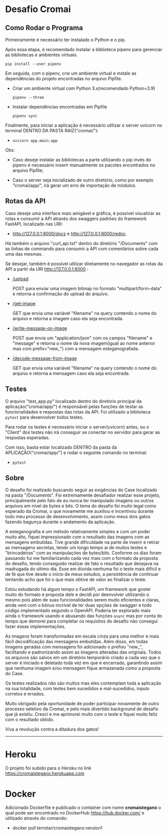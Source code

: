 

# Desafio Cromai


## Como Rodar o Programa

Primeiramente é necessário ter instalado o Python e o pip.

Após essa etapa, é recomendado instalar a biblioteca pipenv para gerenciar as bibliotecas e ambientes virtuais.

<code>pip install --user pipenv</code>

Em seguida, com o pipenv, crie um ambiente virtual e instale as dependências do projeto encontradas no arquivo Pipfile.

- Criar um ambiente virtual com Python 3.x(recomendado Python=3.9)

    <code>pipenv --three</code>

- Instalar dependências encontradas em Pipfile

    <code>pipenv sync</code>


Finalmente, para iniciar a aplicação é necessário utilizar o server uvicorn no terminal DENTRO DA PASTA RAIZ("cromai/"):
- <code>uvicorn app.main:app</code>


Obs:

- Caso deseje instalar as bibliotecas a parte utilizando o pip invés do pipenv é necessário inserir manualmente os pacotes encontrados no arquivo Pipfile;

- Caso o server seja inicializado de outro diretório, como por exemplo "cromai/app/", irá gerar um erro de importação de módulos.


## Rotas da API

Caso deseje uma interface mais amigável e gráfica, é possível visualizar as rotas e consumir a API através dos swaggers padrões do framework FastAPI, localizado nas URI:
- http://127.0.0.1:8000/docs e http://127.0.0.1:8000/redoc.

Há também o arquivo "curl_api.txt" dentro do diretório "/Documents" com as linhas de commando para consumir a API com comentários sobre cada uma das mesmas.

Se desejar, também é possível utilizar diretamente no navegador as rotas da API a partir da URI http://127.0.0.1:8000 :

- <a href="http://127.0.0.1:8000/upload">/upload</a>

    POST para enviar uma imagem bitmap no formato "multipart/form-data" e retorna a confirmação do upload do arquivo.

- <a href="http://127.0.0.1:8000/get-image">/get-image</a>

    GET que envia uma variável "filename" na query contendo o nome do arquivo e retorna a imagem caso ela seja encontrada.

- <a href="http://127.0.0.1:8000/write-message-on-image">/write-message-on-image</a>

    POST que envia um "application/json" com os campos "filename" e "message" e retorna o nome da nova imagem(igual ao nome anterior mas com prefix="new_") com a mensagem esteganografada.

- <a href="http://127.0.0.1:8000/decode-message-from-image">/decode-message-from-image</a>

    GET que envia uma variável "filename" na query contendo o nome do arquivo e retorna a mensagem caso ela seja encontrada.


## Testes

O arquivo "test_app.py" localizado dentro do diretório principal da aplicação("cromai/app/") é responsável pelas funções de testar as funcionalidades e respostas das rotas da API. Foi utilizado a biblioteca <code>pytest</code> para desenvolver todos testes.

Para rodar os testes é necessário iniciar o server(uvicorn) antes, ou o "Client" dos testes não irá conseguir se conectar no servidor para gerar as respostas esperadas.

Com isso, basta estar localizado DENTRO da pasta da APLICAÇÃO("cromai/app/") e rodar o seguinte comando no terminal:
- <code>pytest</code>


## Sobre

O desafio foi realizado buscando seguir as exigências do Case localizado na pasta "/Documents". Foi extremamente desafiador realizar esse projeto, principalmente pelo fato de eu nunca ter manipulado imagens ou outros arquivos em nível de bytes e bits. O tema do desafio foi muito legal como esperado da Cromai, o que novamente me auxiliou e incentivou durante todo meu processo de desenvolvimento, assim como meus dois gatos fazendo bagunça durante o andamento da aplicação.

A esteganografia é um método relativamente simples e com um poder muito alto, fiquei impressionado com o resultado das imagens com as mensagens embutidas. Tive grande dificuldade na parte de inserir e retirar as mensagens secretas, tendo um longo tempo ai de muitos testes e "brincadeiras" com as manipulações de bytes/bits. Conforme os dias foram passando fui me familiarizando cada vez mais com o formato da proposta do desafio, tendo conseguido realizar de fato o resultado que desejava na madrugada do ultimo dia. Esse em dúvida nenhuma foi o teste mais difícil e de fé que tive desde o início de meus estudos, a persistência de continuar tentando acho que foi o que mais obtive de valor ao finalizar o teste.

Estou estudando há algum tempo o FastAPI, um framework que gostei muito do formato e proposta dele e decidi por deenvolver utilizando o mesmo pois além de suas funcionalidades serem muito eficientes e claras, ainda vem com o bônus incrível de ter duas opções de swagger e todo código implementado segundo o OpenAPI. Poderia ter explorado mais ainda o framework usando e abusando das funções <code>async</code> mas por conta do tempo que demorei para completar os requisitos do desafio não consegui fazer essas implementações.

As imagens foram transformadas em escala cinza para uma melhor e mais fácil decodificação das mensagens embutidas. Além disso, em todas imagens geradas com mensagens foi adicionado o prefixo "new_", facilitando e padronizando assim as imagens alteradas das originais. Todos os arquivos são salvos em um diretório temporário criado a cada vez que o server é iniciado e deletado toda vez em que é encerrado, garantindo assim que nenhuma imagem e/ou mensagem fique armazenada como a proposta do Case.

Os testes realizados não são muitos mas eles contemplam toda a aplicação na sua totalidade, com testes bem sucedidos e mal-sucedidos, inputs corretos e errados.

Muito obrigado pela oportunidade de poder participar novamente de outro processo seletivo da Cromai, e pelo mais divertido background de desafio que já existiu. Cresci e me aprimorei muito com o teste e fiquei muito feliz com o resultado obtido.

Viva a revolução contra a ditadura dos gatos!


---

# Heroku

O projeto foi subido para o Heroku no link <link>https://cromaistegano.herokuapp.com</link>


# Docker

Adicionado Dockerfile e publicado o container com nome <strong>cromaistegano</strong> o qual pode ser encontrado no DockerHub https://hub.docker.com/ e utilizado através do comando:
- docker pull terrotar/cromaistegano:version1
